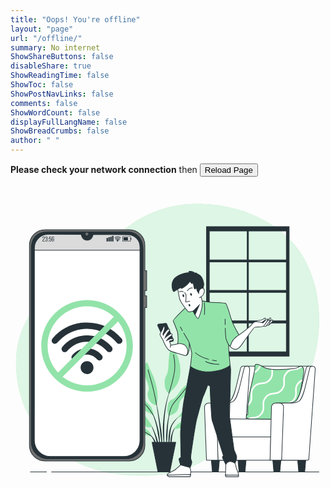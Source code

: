 ```yaml
---
title: "Oops! You're offline"
layout: "page"
url: "/offline/"
summary: No internet
ShowShareButtons: false
disableShare: true
ShowReadingTime: false
ShowToc: false
ShowPostNavLinks: false
comments: false
ShowWordCount: false
displayFullLangName: false
ShowBreadCrumbs: false
author: " "
---
```


**Please check your network connection** then <button class="comment-button" type="button" onClick="window.location.reload()">Reload Page</button>



<?xml version="1.0" encoding="utf-8"?>
<!-- Generator: Adobe Illustrator 27.5.0, SVG Export Plug-In . SVG Version: 6.00 Build 0)  -->
<svg version="1.1" xmlns="http://www.w3.org/2000/svg" xmlns:xlink="http://www.w3.org/1999/xlink" x="0px" y="0px"
	 viewBox="0 0 500 500" style="enable-background:new 0 0 500 500;" xml:space="preserve">
<g id="Background_Simple">
	<g>
		<path style="fill:#92E3A9;" d="M464.497,113.473c-1.584-2.687-3.246-5.323-4.987-7.903
			c-23.183-34.346-63.071-57.838-102.312-68.458c-17.184-4.651-34.93-7.089-52.711-7.692
			c-116.614-3.953-163.062,87.955-201.604,111.673S5.045,205.329,8.998,290.319S74.223,455.358,192.814,460.3
			c118.591,4.941,126.497-48.424,192.71-68.19c43.819-13.08,74.952-57.26,90.197-98.088
			C496.496,238.38,495.517,166.106,464.497,113.473z"/>
		<path style="opacity:0.7;fill:#FFFFFF;" d="M464.497,113.473c-1.584-2.687-3.246-5.323-4.987-7.903
			c-23.183-34.346-63.071-57.838-102.312-68.458c-17.184-4.651-34.93-7.089-52.711-7.692
			c-116.614-3.953-163.062,87.955-201.604,111.673S5.045,205.329,8.998,290.319S74.223,455.358,192.814,460.3
			c118.591,4.941,126.497-48.424,192.71-68.19c43.819-13.08,74.952-57.26,90.197-98.088
			C496.496,238.38,495.517,166.106,464.497,113.473z"/>
	</g>
</g>
<g id="Window">
	<g>
		<polygon style="fill:#263238;stroke:#263238;stroke-miterlimit:10;" points="438.561,121.493 438.561,118.197 377.696,118.197 
			377.696,69.417 375.718,69.417 375.718,118.197 315.293,118.197 315.293,121.493 375.718,121.493 375.718,166.652 
			315.293,166.652 315.293,169.948 375.718,169.948 375.718,215.107 315.293,215.107 315.293,218.403 375.718,218.403 
			375.718,265.854 377.696,265.854 377.696,218.403 438.561,218.403 438.561,215.107 377.696,215.107 377.696,169.948 
			438.561,169.948 438.561,166.652 377.696,166.652 377.696,121.493 		"/>
		<path style="fill:#263238;stroke:#263238;stroke-miterlimit:10;" d="M311.118,65.462v205.666h131.178V65.462H311.118z
			 M437.868,264.185H315.547V72.405h122.321V264.185z"/>
	</g>
</g>
<g id="Plant">
	<g>
		<g>
			<path style="fill:#263238;" d="M253.995,323.918l0.002-0.006c0.02-0.05-0.004-0.107-0.054-0.128
				c-0.051-0.022-0.11,0.001-0.132,0.052c-3.031,6.999-5.161,14.346-6.941,21.757c-1.717,7.431-2.96,14.97-3.829,22.556
				l-0.543,5.701c-0.084,0.951-0.187,1.901-0.255,2.853l-0.156,2.86c-0.082,1.908-0.199,3.816-0.253,5.725l0.052,5.73l0.064,2.863
				c0.042,0.954,0.111,1.906,0.176,2.859c0.144,1.904,0.261,3.809,0.435,5.709c0.365,3.798,0.936,7.576,1.524,11.338
				c0.007,0.048,0.049,0.085,0.1,0.085c0.055,0,0.1-0.045,0.1-0.101v-0.005c-0.01-1.91-0.091-3.809-0.133-5.71
				c-0.055-1.899-0.22-3.789-0.194-5.689c0.009-1.899-0.041-3.793-0.062-5.687l-0.053-2.84l0.051-2.84l0.026-5.677l0.154-5.674
				l0.059-2.839c0.036-0.946,0.107-1.889,0.159-2.835l0.349-5.671c0.664-7.546,1.701-15.065,3.212-22.497
				C249.359,338.383,251.225,330.987,253.995,323.918z"/>
			<path style="fill:#263238;" d="M254.808,353.604c0.014-0.051-0.012-0.108-0.063-0.125c-0.052-0.018-0.11,0.01-0.128,0.062
				c-1.634,4.717-2.938,9.542-4.041,14.418c-1.054,4.884-1.881,9.833-2.386,14.819c-0.504,4.968-1.06,9.942-1.128,14.937
				c-0.077,4.993,0.003,9.992,0.531,14.98c0.005,0.046,0.042,0.085,0.09,0.09c0.056,0.006,0.105-0.034,0.111-0.09
				c0.577-4.973,0.929-9.935,1.273-14.894c0.352-4.957,0.4-9.929,0.723-14.888c0.3-4.944,0.92-9.868,1.771-14.76
				C252.395,363.259,253.435,358.385,254.808,353.604z"/>
			<path style="fill:#263238;" d="M271.266,364.047c-0.03-0.047-0.092-0.061-0.138-0.031c-4.12,2.608-7.794,5.893-11.005,9.594
				c-1.578,1.878-3.045,3.845-4.303,5.983l-0.884,1.669l-0.692,1.734c-0.249,0.575-0.424,1.167-0.604,1.758
				c-0.178,0.591-0.377,1.18-0.536,1.776c-1.236,4.77-2.055,9.63-2.277,14.517c-0.199,4.883-0.106,9.773,0.546,14.622
				c0.007,0.046,0.045,0.084,0.093,0.087c0.055,0.004,0.104-0.038,0.108-0.093l1.254-14.474c0.5-4.785,0.806-9.598,1.833-14.271
				c0.131-0.582,0.298-1.151,0.445-1.728c0.149-0.576,0.294-1.156,0.508-1.704l0.588-1.673l0.756-1.58
				c1.115-2.091,2.478-4.091,3.943-5.987c2.939-3.793,6.397-7.25,10.333-10.057l0.006-0.004
				C271.283,364.152,271.295,364.092,271.266,364.047z"/>
			<path style="fill:#263238;" d="M263.301,382.643c-2.243,1.448-3.743,3.725-5.004,6.016c-1.202,2.342-2.149,4.824-2.804,7.37
				c-0.197,0.631-0.352,1.269-0.489,1.912l-0.454,1.924c-0.231,1.292-0.413,2.599-0.486,3.909c-0.017,1.313-0.055,2.625,0.034,3.934
				c0.109,1.309,0.258,2.614,0.516,3.909c0.009,0.037,0.04,0.072,0.08,0.08c0.055,0.011,0.109-0.025,0.12-0.08
				c0.317-1.291,0.525-2.571,0.693-3.848c0.203-1.274,0.402-2.54,0.554-3.807c0.186-1.262,0.353-2.52,0.451-3.792
				c0.176-1.254,0.269-2.537,0.544-3.776c0.44-2.509,1.166-4.959,2.146-7.301c0.976-2.323,2.247-4.638,4.202-6.275l0.015-0.013
				c0.038-0.032,0.047-0.088,0.02-0.13C263.409,382.626,263.347,382.613,263.301,382.643z"/>
			<path style="fill:#263238;" d="M240.22,397.141c-0.541-6.425-1.601-12.786-2.603-19.145c-1.005-6.359-2.112-12.698-3.276-19.026
				c-1.204-6.321-2.464-12.629-3.826-18.915c-0.012-0.052-0.063-0.087-0.116-0.078c-0.055,0.01-0.091,0.062-0.081,0.117
				c1.1,6.334,2.095,12.686,3.034,19.043c0.964,6.353,1.872,12.714,2.676,19.086c0.785,6.375,1.397,12.765,2.196,19.128l2.35,19.127
				c0.006,0.048,0.045,0.087,0.095,0.089c0.055,0.003,0.102-0.04,0.105-0.096c0.073-1.612,0.075-3.223,0.115-4.839
				c0.014-1.615-0.066-3.223-0.094-4.837C240.736,403.567,240.461,400.356,240.22,397.141z"/>
			<path style="fill:#263238;" d="M236.367,397.048c-0.344-2.545-0.811-5.075-1.297-7.597l-0.902-3.751
				c-0.295-1.251-0.576-2.504-0.942-3.739c-1.282-4.977-2.921-9.87-4.911-14.611l-0.77-1.768l-0.856-1.73
				c-0.544-1.165-1.203-2.274-1.828-3.397c-1.343-2.188-2.738-4.375-4.638-6.149c-0.039-0.036-0.099-0.036-0.138,0.001
				c-0.04,0.038-0.041,0.102-0.003,0.141l0.01,0.01c1.756,1.82,3.036,4.068,4.242,6.289c0.559,1.143,1.149,2.266,1.627,3.445
				l0.755,1.749l0.669,1.785c1.78,4.757,3.208,9.646,4.282,14.616c0.585,2.472,0.974,4.992,1.452,7.484l0.602,3.766
				c0.218,1.252,0.486,2.495,0.662,3.755c0.401,2.512,0.863,5.017,1.302,7.531c0.389,2.52,0.85,5.036,1.381,7.555
				c0.01,0.045,0.051,0.083,0.099,0.083c0.056,0,0.101-0.045,0.101-0.1c0.011-2.567-0.048-5.136-0.179-7.7
				C236.937,402.154,236.634,399.603,236.367,397.048z"/>
			<path style="fill:#263238;" d="M231.049,397.376c-1.191-3.371-2.568-6.671-4.069-9.907c-1.54-3.218-3.203-6.375-5.117-9.382
				c-0.03-0.042-0.09-0.059-0.136-0.033c-0.048,0.028-0.064,0.09-0.035,0.138c1.672,3.123,3.086,6.381,4.368,9.675
				c1.304,3.286,2.48,6.621,3.465,10.009c1.005,3.384,1.724,6.834,2.625,10.233c0.947,3.397,1.712,6.829,2.757,10.269
				c0.013,0.041,0.051,0.074,0.096,0.075c0.056,0.001,0.102-0.044,0.103-0.1c0.051-3.589-0.302-7.176-1-10.689
				C233.476,404.128,232.233,400.745,231.049,397.376z"/>
			<path style="fill:#263238;" d="M230.829,408.605c-0.609-2.111-1.648-4.078-2.828-5.931c-1.159-1.863-2.504-3.624-4.117-5.116
				c-0.83-0.719-1.68-1.412-2.619-1.975c-0.925-0.578-1.906-1.066-2.97-1.343c-0.046-0.012-0.096,0.011-0.116,0.056
				c-0.022,0.05,0,0.109,0.051,0.132l0.012,0.005c1.925,0.856,3.552,2.275,4.927,3.827c1.394,1.555,2.506,3.339,3.433,5.198
				c0.975,1.846,1.479,3.886,2.327,5.787c0.374,0.975,0.746,1.956,1.178,2.929c0.367,0.993,0.774,1.984,1.292,2.969l0.003,0.005
				c0.016,0.031,0.049,0.053,0.087,0.055c0.057,0.002,0.105-0.042,0.107-0.099c0.046-1.099-0.018-2.193-0.123-3.284
				C231.315,410.742,231.087,409.671,230.829,408.605z"/>
		</g>
		<path style="fill:#92E3A9;" d="M231.226,349.253c0,0-10.529-2.43-12.958-13.768c-2.43-11.339,5.399-6.479-1.62-24.297
			c-7.019-17.818-5.399-21.867-2.97-26.996c2.43-5.13,3.78-3.51,5.939,3.24c2.16,6.749,9.989,17.278,12.958,36.985
			S231.226,349.253,231.226,349.253z"/>
		<path style="fill:#92E3A9;" d="M252.014,330.086c0,0-7.019-2.43-7.289-15.658c-0.27-13.228,5.129-10.529,5.939-26.997
			c0.81-16.468,1.89-28.076,4.859-28.346c2.97-0.27,10.799,8.099,13.498,26.457c2.7,18.358-3.51,30.506-8.909,35.905
			C254.713,326.846,252.014,330.086,252.014,330.086z"/>
		<path style="fill:#92E3A9;" d="M227.447,365.181c0,0-1.62-9.719-4.859-14.308c-3.24-4.589-10.259-8.639-14.848-17.548
			c-4.589-8.909-9.719-13.228-9.449-0.54c0.27,12.688,5.939,19.168,12.958,23.487C218.268,360.592,227.447,365.181,227.447,365.181z
			"/>
		<path style="fill:#92E3A9;" d="M224.477,381.919c0,0-6.479-12.418-15.928-21.597c-9.449-9.179-17.008-13.768-14.308-9.179
			c2.7,4.589,5.939,4.319,10.529,12.418c4.589,8.099,3.24,14.038,9.719,18.628C220.968,386.779,224.477,381.919,224.477,381.919z"/>
		<path style="fill:#92E3A9;" d="M223.667,397.847c-0.27-0.81-0.54-6.749-9.719-11.609c-9.179-4.859-17.818-2.97-16.738-0.54
			c1.08,2.43,6.749,6.479,12.418,8.909C215.298,397.037,223.667,397.847,223.667,397.847z"/>
		<path style="fill:#92E3A9;" d="M251.474,365.721c0,0-4.049-5.129-1.89-15.928c2.16-10.799,7.019-8.099,12.418-13.768
			c5.399-5.669,4.319-6.479,9.719-12.418c5.399-5.939,10.259-9.179,12.418-6.749c2.16,2.43-1.08,9.989-4.319,14.308
			c-3.24,4.32-8.369,6.479-10.799,11.879c-2.43,5.399-1.35,14.038-7.559,18.088C255.253,365.181,251.474,365.721,251.474,365.721z"
			/>
		<path style="fill:#92E3A9;" d="M264.972,368.691c0,0,9.719-11.068,16.738-19.168c7.019-8.099,9.719-14.308,9.989-8.909
			c0.27,5.399,2.43,9.719-3.24,16.738C282.79,364.371,264.972,368.691,264.972,368.691z"/>
		<path style="fill:#92E3A9;" d="M259.843,386.509c0,0-0.27-4.319,15.118-14.308c15.388-9.989,21.867-11.878,20.247-7.829
			c-1.62,4.049-8.369,8.099-15.658,15.388C272.261,387.049,259.843,386.509,259.843,386.509z"/>
		<path style="fill:none;stroke:#263238;stroke-linecap:round;stroke-linejoin:round;stroke-miterlimit:10;" d="M231.868,348.103
			c0,0-3.612-19.367-7.391-33.135c-3.78-13.768-6.209-22.137-6.209-22.137"/>
		<path style="fill:none;stroke:#263238;stroke-linecap:round;stroke-linejoin:round;stroke-miterlimit:10;" d="M251.392,330.289
			c0,0,6.561-20.991,8.721-33.68c2.16-12.688-0.27-22.137-1.35-27.806"/>
		<path style="fill:none;stroke:#263238;stroke-linecap:round;stroke-linejoin:round;stroke-miterlimit:10;" d="M226.596,364.776
			c0,0-4.008-7.154-9.948-14.173c-5.939-7.019-10.529-10.798-13.228-17.548"/>
		<path style="fill:none;stroke:#263238;stroke-linecap:round;stroke-linejoin:round;stroke-miterlimit:10;" d="M251.474,365.721
			c0,0,2.16-12.958,7.289-19.707c5.129-6.749,15.388-17.278,19.438-24.027"/>
		<path style="fill:none;stroke:#263238;stroke-linecap:round;stroke-linejoin:round;stroke-miterlimit:10;" d="M223.033,397.552
			c0,0-9.085-5.914-15.564-9.154"/>
		<polygon style="fill:#263238;stroke:#263238;stroke-linecap:round;stroke-linejoin:round;stroke-miterlimit:10;" points="
			252.891,454.81 234.128,454.81 224.747,407.836 262.272,407.836 		"/>
	</g>
</g>
<g id="Floor_1_">
	<g>
		<line style="fill:none;stroke:#263238;stroke-miterlimit:10;" x1="64.803" y1="454.81" x2="489.977" y2="454.81"/>
		<line style="fill:none;stroke:#263238;stroke-miterlimit:10;" x1="31.184" y1="454.81" x2="57.552" y2="454.81"/>
	</g>
</g>
<g id="Device">
	<g>
		<g>
			<g>
				<g>
					<path style="fill:#707070;stroke:#263238;stroke-linejoin:round;stroke-miterlimit:10;" d="M216.143,167.01v-31.499h-2.849
						V95.186c0-13.728-11.129-24.857-24.857-24.857H54.92c-13.728,0-24.857,11.129-24.857,24.857v317.433
						c0,13.728,11.129,24.857,24.857,24.857h133.517c13.728,0,24.857-11.129,24.857-24.857V193.855h2.849v-18.613h-2.849v-8.233
						H216.143z"/>
					<path style="fill:#263238;stroke:#263238;stroke-linejoin:round;stroke-miterlimit:10;" d="M184.082,434.052H59.275
						c-14.544,0-26.334-11.79-26.334-26.334V100.087c0-14.544,7.454-26.334,26.334-26.334h124.807
						c17.307-0.237,26.334,11.79,26.334,26.334v307.631C210.416,422.262,198.626,434.052,184.082,434.052z"/>
					<g>
						<path style="fill:#FFFFFF;stroke:#263238;stroke-miterlimit:10;" d="M131.335,77.803l-0.05,0.185
							c-1.458,5.438-4.818,8.967-8.537,8.967h-2.14c-3.719,0-7.079-3.529-8.537-8.967l-0.049-0.185l-52.081-0.182
							C47.811,77.578,37.953,87.399,37.95,99.53L37.875,404.47c0,14.211,11.129,25.732,24.857,25.732h117.893
							c13.728,0,24.857-11.521,24.857-25.732l-0.026-307.134c-0.001-10.401-8.377-18.862-18.777-18.968L131.335,77.803z"/>
						<path style="fill:#DBDBDB;stroke:#263238;stroke-miterlimit:10;" d="M205.457,102.882l-0.001-5.545
							c-0.001-10.401-8.377-18.862-18.777-18.968l-55.344-0.566l-0.05,0.185c-1.458,5.438-4.818,8.967-8.537,8.967h-2.14
							c-3.719,0-7.079-3.529-8.537-8.967l-0.049-0.185l-52.081-0.182C47.811,77.578,37.953,87.398,37.95,99.53l-0.001,3.352H205.457
							z"/>
					</g>
				</g>
				<path style="fill:#707070;" d="M123.5,77.202c0-1.289-1.045-2.334-2.334-2.334c-1.289,0-2.334,1.045-2.334,2.334
					c0,1.289,1.045,2.334,2.334,2.334C122.456,79.535,123.5,78.49,123.5,77.202z"/>
			</g>
			<g>
				<g>
					<g>
						<path style="fill:#263238;" d="M54.399,83.144c0,2.361-2.652,3.211-2.663,5.013v0.123h2.573v0.795h-3.434v-0.672
							c0-2.528,2.652-3.021,2.652-5.225c0-0.805-0.269-1.23-0.918-1.23c-0.638,0-0.918,0.458-0.918,1.152v0.694h-0.816v-0.638
							c0-1.197,0.548-1.992,1.756-1.992C53.851,81.164,54.399,81.947,54.399,83.144z"/>
						<path style="fill:#263238;" d="M58.685,83.133v0.201c0,0.806-0.324,1.377-0.951,1.611c0.66,0.246,0.951,0.839,0.951,1.622
							v0.604c0,1.197-0.559,1.98-1.768,1.98c-1.197,0-1.756-0.783-1.756-1.98v-0.537h0.816v0.593c0,0.705,0.291,1.13,0.918,1.13
							c0.638,0,0.918-0.414,0.918-1.208v-0.604c0-0.772-0.325-1.141-0.985-1.163h-0.47v-0.784h0.514
							c0.582-0.022,0.94-0.391,0.94-1.074v-0.359c0-0.805-0.28-1.219-0.918-1.219c-0.627,0-0.918,0.436-0.918,1.141v0.403h-0.816
							v-0.358c0-1.197,0.559-1.97,1.756-1.97C58.126,81.164,58.685,81.936,58.685,83.133z"/>
						<path style="fill:#263238;" d="M60.376,83.726v1.086h-0.839v-1.086H60.376z M60.376,87.989v1.086h-0.839v-1.086H60.376z"/>
						<path style="fill:#263238;" d="M62.144,84.431c0.246-0.425,0.638-0.649,1.164-0.649c1.007,0,1.454,0.738,1.454,1.857v1.533
							c0,1.197-0.57,1.98-1.767,1.98c-1.198,0-1.757-0.783-1.757-1.98v-0.526h0.816v0.581c0,0.705,0.291,1.13,0.918,1.13
							c0.627,0,0.918-0.425,0.918-1.13v-1.521c0-0.705-0.291-1.13-0.918-1.13c-0.481,0-0.806,0.269-0.884,0.839v0.179h-0.816
							l0.213-4.352h3.088v0.783h-2.305L62.144,84.431z"/>
						<path style="fill:#263238;" d="M69.116,83.122v0.146H68.3v-0.201c0-0.705-0.291-1.119-0.929-1.119
							c-0.66,0-0.951,0.425-0.951,1.264v1.756c0.212-0.537,0.638-0.839,1.264-0.839c1.007,0,1.455,0.728,1.455,1.857v1.186
							c0,1.197-0.594,1.98-1.791,1.98c-1.208,0-1.801-0.783-1.801-1.98v-3.995c0-1.242,0.56-2.014,1.801-2.014
							C68.557,81.164,69.116,81.925,69.116,83.122z M66.42,86.053v1.174c0,0.705,0.291,1.13,0.928,1.13
							c0.627,0,0.929-0.425,0.929-1.13v-1.174c0-0.705-0.302-1.13-0.929-1.13C66.711,84.923,66.42,85.348,66.42,86.053z"/>
					</g>
					<g>
						<rect x="152.408" y="83.466" style="fill:#263238;" width="2.211" height="5.529"/>
						<rect x="155.356" y="82.359" style="fill:#263238;" width="2.211" height="6.636"/>
						<rect x="158.305" y="81.572" style="fill:#263238;" width="2.211" height="7.423"/>
						<rect x="161.253" y="80.205" style="fill:#263238;" width="2.211" height="8.79"/>
						<g>
							<g>
								<path style="fill:#263238;" d="M190.831,88.843h-13.269v-8.108h13.269V88.843z M178.3,88.106h11.794v-6.634H178.3V88.106z"
									/>
							</g>
							<g>
								<rect x="179.406" y="82.274" style="fill:#263238;" width="7.003" height="5.03"/>
							</g>
							<g>
								<rect x="190.371" y="83.834" style="fill:#263238;" width="1.669" height="1.91"/>
							</g>
						</g>
						<g>
							<path style="fill:#263238;" d="M172.698,87.079c-0.086,0-0.174-0.022-0.253-0.07c-2.7-1.605-4.485-0.115-4.56-0.052
								c-0.206,0.179-0.519,0.156-0.698-0.049c-0.179-0.206-0.16-0.516,0.046-0.696c0.096-0.084,2.378-2.039,5.719-0.054
								c0.235,0.139,0.313,0.444,0.172,0.679C173.031,86.993,172.866,87.079,172.698,87.079z"/>
						</g>
						<g>
							<path style="fill:#263238;" d="M173.697,85.413c-0.086,0-0.174-0.022-0.254-0.07c-3.904-2.322-6.528-0.076-6.555-0.054
								c-0.205,0.182-0.518,0.161-0.699-0.044c-0.181-0.205-0.162-0.519,0.044-0.699c0.032-0.029,3.197-2.74,7.717-0.054
								c0.235,0.139,0.313,0.444,0.172,0.68C174.029,85.327,173.865,85.413,173.697,85.413z"/>
						</g>
						<g>
							<path style="fill:#263238;" d="M174.603,83.484c-0.086,0-0.174-0.022-0.254-0.07c-4.945-2.94-8.232-0.172-8.37-0.052
								c-0.206,0.179-0.52,0.157-0.699-0.048c-0.18-0.205-0.16-0.517,0.046-0.697c0.039-0.035,3.945-3.376,9.53-0.054
								c0.235,0.139,0.313,0.444,0.172,0.679C174.936,83.398,174.772,83.484,174.603,83.484z"/>
						</g>
						<g>
							<path style="fill:#263238;" d="M171.206,87.91c0,0.687-0.557,1.243-1.243,1.243c-0.687,0-1.243-0.557-1.243-1.243
								c0-0.687,0.557-1.243,1.243-1.243C170.649,86.666,171.206,87.223,171.206,87.91z"/>
						</g>
					</g>
				</g>
			</g>
		</g>
		<g>
			<g>
				<path style="fill:#263238;" d="M121.532,217.659c21.986,0.341,40.333,8.681,54.78,25.363c1.973,2.278,1.732,5.439-0.47,7.329
					c-2.099,1.803-5.22,1.574-7.15-0.667c-5.252-6.098-11.341-11.147-18.476-14.892c-22.371-11.74-49.129-8.862-68.401,7.443
					c-2.656,2.247-5.02,4.853-7.414,7.392c-2.074,2.199-5.134,2.551-7.326,0.662c-2.165-1.865-2.329-5.042-0.354-7.331
					c12.108-14.033,27.342-22.328,45.703-24.865c1.438-0.199,2.888-0.353,4.337-0.419
					C118.349,217.604,119.942,217.659,121.532,217.659z"/>
				<path style="fill:#263238;" d="M123.348,238.045c13.897,0.36,26.961,6.296,37.242,18.176c2.028,2.343,1.79,5.367-0.46,7.301
					c-2.143,1.841-5.245,1.593-7.224-0.698c-5.364-6.21-11.866-10.764-19.793-12.904c-16.154-4.361-30.121-0.384-41.817,11.573
					c-0.435,0.445-0.837,0.922-1.25,1.388c-1.93,2.174-5.053,2.466-7.163,0.668c-2.225-1.896-2.456-5.029-0.51-7.323
					c4.581-5.4,10.035-9.694,16.381-12.843C105.945,239.814,113.567,238.078,123.348,238.045z"/>
				<path style="fill:#263238;" d="M146.212,272.813c-0.002,2.116-1.281,3.988-3.248,4.755c-1.98,0.772-4.18,0.258-5.663-1.421
					c-2.185-2.475-4.705-4.476-7.761-5.771c-8.343-3.535-17.547-1.339-23.751,5.669c-1.472,1.662-3.308,2.265-5.431,1.621
					c-2.042-0.619-3.22-2.09-3.535-4.197c-0.222-1.484,0.225-2.802,1.18-3.953c10.626-12.813,30.175-14.627,42.959-3.945
					c1.453,1.214,2.817,2.572,4.019,4.031c0.707,0.858,1.012,2.047,1.498,3.087C146.39,272.73,146.301,272.772,146.212,272.813z"/>
				<path style="fill:#263238;" d="M121.515,299.505c-5.701,0.003-10.228-4.52-10.224-10.215
					c0.003-5.605,4.558-10.161,10.179-10.183c5.647-0.022,10.23,4.573,10.215,10.242
					C131.671,294.993,127.156,299.502,121.515,299.505z"/>
			</g>
			<path style="fill:#92E3A9;" d="M121.578,182.037c-40.096,0-72.716,32.62-72.716,72.715c0,40.096,32.62,72.716,72.716,72.716
				c40.095,0,72.715-32.62,72.715-72.716C194.294,214.657,161.674,182.037,121.578,182.037z M58.863,254.752
				c0-34.582,28.134-62.715,62.716-62.715c16.322,0,31.203,6.272,42.372,16.527L75.39,297.125
				C65.135,285.956,58.863,271.075,58.863,254.752z M121.578,317.468c-14.665,0-28.159-5.073-38.852-13.538l88.029-88.029
				c8.465,10.692,13.538,24.186,13.538,38.851C184.294,289.334,156.16,317.468,121.578,317.468z"/>
		</g>
	</g>
</g>
<g id="Couch">
	<g>
		<polygon style="fill:#263238;stroke:#263238;stroke-miterlimit:10;" points="427.499,454.81 418.024,454.81 415.994,432.251 
			429.529,432.251 		"/>
		<polygon style="fill:#263238;stroke:#263238;stroke-miterlimit:10;" points="466.977,454.81 457.502,454.81 455.472,432.251 
			469.007,432.251 		"/>
		<polygon style="fill:#263238;stroke:#263238;stroke-miterlimit:10;" points="372.23,454.81 362.755,454.81 360.725,432.251 
			374.26,432.251 		"/>
		<polygon style="fill:#263238;stroke:#263238;stroke-miterlimit:10;" points="329.932,454.81 320.457,454.81 318.427,432.251 
			331.962,432.251 		"/>
		<path style="fill:#FFFFFF;stroke:#263238;stroke-miterlimit:10;" d="M375.171,286.9h98.519c0,0,0.393,34.249-4.683,58.5
			c-5.076,24.251-11.279,38.914-11.279,38.914h-93.619C364.109,384.314,377.997,330.674,375.171,286.9z"/>
		<g>
			<path style="fill:#92E3A9;" d="M416.056,292.128c-8.636-0.675-12.061-2.418-18.53-5.96c-8.408-4.604-10.209-1.535-9.609,3.069
				c0.601,4.604-8.17,34.961-9.972,50.306s-1.201,23.529-1.201,23.529s-5.405,4.604-1.802,6.138
				c3.603,1.535,7.207,2.046,7.207,2.046h69.665c0,0,12.374-63.605,13.575-73.835c1.201-10.23-4.204-11.253-7.207-9.719
				c-3.003,1.535-3.603,2.558-7.809,3.069C440.501,291.973,427.897,293.054,416.056,292.128z"/>
			<g>
				<path style="fill:#FFFFFF;" d="M393.631,293.161c2.116-2.484,3.172-4.835,3.686-7.101c-0.839-0.452-1.607-0.822-2.316-1.125
					c-0.395,2.135-1.296,4.305-3.262,6.614c-1.492,1.752-3.003,2.883-4.539,3.647c-0.176,0.917-0.377,1.905-0.602,2.964
					C388.957,297.321,391.316,295.879,393.631,293.161z"/>
				<path style="fill:#FFFFFF;" d="M455.993,313.058c-4.413,5.181-4.243,9.785-4.078,14.237c0.154,4.16,0.298,8.089-3.487,12.534
					c-3.785,4.444-7.686,4.926-11.818,5.436c-4.421,0.546-8.993,1.111-13.404,6.291c-4.412,5.181-4.242,9.784-4.077,14.236
					c0.068,1.845,0.133,3.645-0.145,5.464h2.515c0.243-1.896,0.18-3.739,0.113-5.555c-0.153-4.16-0.299-8.089,3.486-12.533
					c3.785-4.444,7.686-4.926,11.818-5.436c4.421-0.546,8.993-1.111,13.404-6.291c4.412-5.181,4.242-9.784,4.078-14.237
					c-0.153-4.16-0.298-8.09,3.487-12.534c1.753-2.058,3.53-3.26,5.344-4.015c0.174-0.98,0.34-1.924,0.498-2.832
					C461.136,308.621,458.538,310.07,455.993,313.058z"/>
				<path style="fill:#FFFFFF;" d="M385.234,370.135c4.421-0.546,8.993-1.111,13.404-6.291c4.412-5.18,4.242-9.784,4.077-14.235
					c-0.153-4.16-0.299-8.089,3.486-12.533c3.785-4.444,7.686-4.926,11.818-5.436c4.421-0.546,8.993-1.111,13.405-6.291
					c4.412-5.181,4.242-9.784,4.078-14.236c-0.153-4.16-0.298-8.09,3.487-12.535c3.785-4.445,7.687-4.927,11.819-5.438
					c4.066-0.503,8.26-1.031,12.339-5.141c-0.839-0.629-1.8-0.878-2.738-0.853c-2.569,2.168-5.199,2.858-7.924,3.264
					c-0.595,0.141-1.281,0.262-2.111,0.363c-0.971,0.118-1.975,0.234-2.996,0.348c-3.428,0.618-6.902,1.876-10.281,5.845
					c-4.413,5.181-4.243,9.785-4.078,14.237c0.153,4.16,0.298,8.089-3.487,12.534c-3.785,4.444-7.686,4.926-11.818,5.436
					c-4.421,0.546-8.993,1.111-13.405,6.291c-4.412,5.181-4.242,9.784-4.077,14.236c0.153,4.16,0.298,8.089-3.486,12.532
					c-3.785,4.444-7.686,4.926-11.818,5.436c-2.759,0.341-5.577,0.69-8.378,2.163c1.526,0.537,2.947,0.897,3.977,1.12
					C382.066,370.53,383.632,370.333,385.234,370.135z"/>
				<path style="fill:#FFFFFF;" d="M379.742,347.75c4.411-5.18,4.241-9.784,4.077-14.235c-0.153-4.16-0.299-8.089,3.486-12.533
					c3.785-4.444,7.686-4.926,11.818-5.437c4.421-0.546,8.993-1.111,13.405-6.291c4.412-5.181,4.242-9.784,4.078-14.236
					c-0.035-0.961-0.068-1.91-0.054-2.856c-0.165-0.012-0.331-0.021-0.495-0.034c-0.699-0.055-1.354-0.119-1.989-0.188
					c-0.02,1.068,0.017,2.123,0.055,3.169c0.153,4.16,0.298,8.089-3.487,12.534c-3.785,4.444-7.686,4.926-11.818,5.436
					c-4.421,0.546-8.993,1.111-13.405,6.291c-4.412,5.181-4.242,9.784-4.077,14.236c0.153,4.16,0.298,8.089-3.486,12.533
					c-0.211,0.248-0.423,0.48-0.635,0.704c-0.105,1.269-0.191,2.462-0.262,3.587C377.887,349.708,378.818,348.835,379.742,347.75z"
					/>
			</g>
			<path style="fill:none;stroke:#263238;stroke-miterlimit:10;" d="M416.056,292.128c-8.636-0.675-12.061-2.418-18.53-5.96
				c-8.408-4.604-10.209-1.535-9.609,3.069c0.601,4.604-8.17,34.961-9.972,50.306s-1.201,23.529-1.201,23.529
				s-5.405,4.604-1.802,6.138c3.603,1.535,7.207,2.046,7.207,2.046h69.665c0,0,12.374-63.605,13.575-73.835
				c1.201-10.23-4.204-11.253-7.207-9.719c-3.003,1.535-3.603,2.558-7.809,3.069C440.501,291.973,427.897,293.054,416.056,292.128z"
				/>
		</g>
		<path style="fill:#FFFFFF;stroke:#263238;stroke-miterlimit:10;" d="M375.171,286.9h-5.574c-2.078,0-3.884,1.426-4.367,3.447
			l-6.919,28.993c-1.283,5.376-5.659,20.884-10.48,23.588l0,0c-2.96,1.66-6.296,2.532-9.69,2.532h-20.887l8.889,90.768h37.959
			l9.973-144.525c0.023-0.329,0.009-0.651-0.036-0.964h1.132V286.9z"/>
		<path style="fill:#FFFFFF;stroke:#263238;stroke-miterlimit:10;" d="M322.829,345.46h20.886c3.394,0,6.73-0.872,9.69-2.532l0,0
			c4.821-2.704,9.197-18.212,10.48-23.588l6.919-28.993c0.482-2.021,2.289-3.447,4.367-3.447l0,0c2.604,0,4.661,2.208,4.478,4.805
			l-10.251,144.525h-37.959L322.829,345.46z"/>
		<polygon style="fill:#FFFFFF;stroke:#263238;stroke-miterlimit:10;" points="412.039,436.28 414.214,371.257 327.099,370.489 
			329.279,436.28 		"/>
		<path style="fill:#FFFFFF;stroke:#263238;stroke-miterlimit:10;" d="M479.264,286.9h-5.574c-2.078,0-3.884,1.426-4.367,3.447
			l-6.919,28.993c-1.283,5.376-5.659,20.884-10.48,23.588h0c-2.96,1.66-6.296,2.532-9.69,2.532h-20.887l3.684,90.768l42.816-0.001
			l10.32-144.523c0.023-0.329,0.009-0.651-0.036-0.964h1.132V286.9z"/>
		<path style="fill:#FFFFFF;stroke:#263238;stroke-miterlimit:10;" d="M426.922,345.46h20.887c3.394,0,6.73-0.872,9.69-2.532l0,0
			c4.821-2.704,9.197-18.212,10.48-23.588l6.919-28.993c0.482-2.021,2.289-3.447,4.367-3.447l0,0c2.604,0,4.661,2.208,4.478,4.805
			l-10.164,142.312c-0.088,1.246-1.124,2.211-2.372,2.211l-40.878,0.001L426.922,345.46z"/>
		<path style="fill:#FFFFFF;stroke:#263238;stroke-miterlimit:10;" d="M414.214,352.004l-2.175,84.276h18.289l3.138-84.276
			c0-3.614-2.93-6.543-6.543-6.543h-6.165C417.144,345.46,414.214,348.39,414.214,352.004z"/>
		<path style="fill:#FFFFFF;stroke:#263238;stroke-miterlimit:10;" d="M307.942,352.004l3.138,84.276h18.289l-2.176-84.276
			c0-3.614-2.93-6.543-6.543-6.543h-6.165C310.871,345.46,307.942,348.39,307.942,352.004z"/>
		<line style="fill:none;stroke:#263238;stroke-miterlimit:10;" x1="327.538" y1="399.23" x2="413.384" y2="399.23"/>
	</g>
</g>
<g id="Character">
	<g>
		<g>
			<path style="fill:#263238;stroke:#263238;stroke-miterlimit:10;" d="M285.547,287.225c0,0-7.936,44.129-9.676,51.586
				c-1.74,7.457-5.966,45.488-5.966,54.933c0,9.445,0.746,38.031,0.746,38.031s-3.231,1.491-3.231,2.734
				c0,1.243,2.486,9.197,2.486,9.197l14.665,5.469c0,0,2.983-6.96,3.231-9.446c0.249-2.486-1.74-3.48-1.74-7.706
				c0-4.226,7.457-53.442,9.694-61.645c2.237-8.203,8.7-32.811,9.943-35.048s7.457-18.642,7.457-18.642l3.48,1.74
				c0,0,2.237,51.702,3.48,54.933c1.243,3.231,17.897,55.838,17.897,55.838s-2.734,1.243-0.994,4.226
				c1.74,2.983,4.723,9.694,4.723,9.694s2.734-3.729,5.966-4.474c3.231-0.746,8.7,2.486,8.7,2.486s3.231-7.457,2.486-10.937
				c-0.746-3.48-3.977-9.446-4.226-11.186c-0.249-1.74-6.96-51.861-6.96-51.861s1.74-70.096,1.74-74.819
				c0-4.723-1.74-9.446-1.74-9.446s-14.665,5.469-32.314,6.214c-17.648,0.746-27.342-6.463-27.342-6.463L285.547,287.225z"/>
			<g>
				<path style="fill:#FFFFFF;stroke:#263238;stroke-miterlimit:10;" d="M269.905,443.707c0,0-8.203,7.457-9.694,8.451
					s-11.931,4.971-11.683,6.96c0.249,1.988,2.983,3.231,2.983,3.231h33.805c0,0,0.249-0.994,0.746-5.717
					c0.497-4.723-1.491-8.948-1.491-8.948L269.905,443.707z"/>
				<path style="fill:#FFFFFF;stroke:#263238;stroke-miterlimit:10;" d="M285.827,458.758l-37.115,1.025
					c0.67,1.596,2.799,2.566,2.799,2.566h33.805C285.316,462.349,285.487,461.663,285.827,458.758z"/>
			</g>
			<g>
				<path style="fill:#FFFFFF;stroke:#263238;stroke-miterlimit:10;" d="M341.741,443.121c0,0-0.249,6.214-0.249,9.446
					c0,3.231-0.497,6.96-0.249,7.706s0.746,1.988,0.746,1.988h19.637c0,0,0.746-1.988-0.249-5.717
					c-0.994-3.729-2.734-5.717-3.231-8.948c-0.497-3.231-1.74-6.463-1.74-6.463S346.712,433.426,341.741,443.121z"/>
				<path style="fill:#FFFFFF;stroke:#263238;stroke-miterlimit:10;" d="M361.889,459.909c-7.47-0.029-16.769-0.238-20.714-0.335
					c0.003,0.319,0.023,0.56,0.069,0.697c0.249,0.746,0.746,1.988,0.746,1.988h19.637
					C361.626,462.26,361.924,461.451,361.889,459.909z"/>
			</g>
		</g>
		<g>
			<path style="fill:#92E3A9;stroke:#263238;stroke-miterlimit:10;" d="M278.504,193.637c0,0-21.127,19.83-20.2,21.683
				c0.927,1.853,6.672,16.865,6.672,16.865s1.668,10.008,0.741,16.309c-0.927,6.301-0.556,12.046-0.556,12.046
				s2.965,3.892,7.042,6.116c4.077,2.224,7.228,6.116,9.822-0.185c2.595-6.301,1.483-17.606,1.483-17.606s3.521,13.714,4.077,16.123
				c0.556,2.409-2.039,22.239-2.039,22.239s12.787,10.749,34.47,8.34c21.683-2.409,28.54-10.008,28.54-10.008
				s-2.224-24.277-2.224-27.057c0-2.78-0.371-5.745-0.371-5.745s7.598,7.784,11.305,7.413c3.707-0.371,10.193-15.567,8.525-17.976
				c-1.668-2.409-7.412-12.247-10.933-19.29c-3.521-7.042-5.278-13.196-5.278-13.196s-6.116-20.756-7.969-22.239
				c-1.853-1.483-22.707-1.244-26.413-2.17c-3.706-0.927-13.529-2.039-14.826-2.039C299.075,183.258,282.581,187.15,278.504,193.637
				z"/>
			<path style="fill:none;stroke:#263238;stroke-miterlimit:10;" d="M340.801,221.394c-0.103-5.325-0.116-9.464-0.116-9.464"/>
			<path style="fill:none;stroke:#263238;stroke-miterlimit:10;" d="M345.962,252.755c0,0-2.224-4.448-3.706-8.896
				c-0.736-2.209-1.129-10.101-1.337-17.485"/>
			<path style="fill:none;stroke:#263238;stroke-miterlimit:10;" d="M272.932,230.805c-1.896-3.303-3.335-5.883-3.508-6.404"/>
			<path style="fill:none;stroke:#263238;stroke-miterlimit:10;" d="M283.508,248.863c0,0-4.737-7.982-8.72-14.844"/>
			<path style="fill:none;stroke:#263238;stroke-miterlimit:10;" d="M307.6,185.853c0,0,1.297,9.822,0.185,19.644"/>
			<path style="fill:none;stroke:#263238;stroke-miterlimit:10;" d="M320.073,277.317c2.228,0.455,4.616,0.859,7.171,1.198"/>
			<path style="fill:none;stroke:#263238;stroke-miterlimit:10;" d="M293.145,265.357c0,0,5.965,6.587,21.967,10.805"/>
			<path style="fill:none;stroke:#263238;stroke-miterlimit:10;" d="M309.453,279.441c0,0,9.081,4.633,21.868,4.448"/>
		</g>
		<g>
			<path style="fill:#FFFFFF;stroke:#263238;stroke-miterlimit:10;" d="M265.161,163.614c0,0,2.224,10.378,2.409,12.602
				c0.185,2.224,0.741,5.189,3.521,9.637c2.78,4.448,10.008,14.27,11.49,14.826c1.483,0.556,7.228-0.927,7.228-0.927
				s6.116,12.046,7.784,11.675c1.668-0.371,5.93-14.085,6.486-19.644c0.556-5.56,0.185-8.34,0.185-8.34l-2.595-9.266
				c0,0-2.224-12.973-2.224-13.899c0-0.927,1.297-7.598-5.93-10.378c-7.228-2.78-16.123-2.965-22.054,3.892
				C265.532,160.649,265.161,163.614,265.161,163.614z"/>
			<path style="fill:#263238;stroke:#263238;stroke-miterlimit:10;" d="M284.991,151.939c0,0-3.151,5.374-10.008,9.822
				s-3.521-0.371-3.521-0.371s-4.818,2.965-8.71,5.004c-3.892,2.039-2.409,2.594-3.892,2.039c-1.483-0.556-7.028-16.382,5.388-23.98
				c12.417-7.598,21.428-5.611,21.428-5.611s-5.374-2.409-0.556-2.409c4.818,0,6.857,2.595,6.857,2.595s2.595-0.741,3.706,0.741
				c0.345,0.46,1.01,0.851,1.763,1.171c5.976,2.54,8.098,8.223,9.227,14.15c0.741,3.892-2.409,13.158-2.409,13.158l-5.189,2.78
				c0,0-2.224-2.039-2.965-4.077c-0.741-2.039-0.741-4.633-0.741-4.633s-3.151,4.077-3.707,1.112
				c-0.556-2.965-2.039-10.564-2.039-10.564s0.556,2.965-1.297,2.965C286.473,155.83,284.991,151.939,284.991,151.939z"/>
			<path style="fill:#FFFFFF;stroke:#263238;stroke-miterlimit:10;" d="M298.705,172.324c0,0-0.185-6.301,3.521-8.34
				c3.706-2.039,6.301,0.185,5.189,6.116c-1.112,5.93-7.784,8.154-7.784,8.154"/>
			<polygon style="fill:#263238;stroke:#263238;stroke-miterlimit:10;" points="289.809,199.752 299.631,189.93 293.145,204.941 			
				"/>
			<path style="fill:#263238;" d="M285.267,189.815c0.383,0.949,0.155,1.936-0.509,2.204s-1.514-0.284-1.897-1.233
				c-0.383-0.949-0.155-1.936,0.509-2.204C284.035,188.314,284.884,188.866,285.267,189.815z"/>
			<path style="fill:#263238;" d="M287.828,172.663c0.362,1.173,0.106,2.293-0.572,2.503c-0.678,0.21-1.522-0.572-1.884-1.744
				c-0.362-1.173-0.106-2.294,0.572-2.503C286.622,170.709,287.466,171.49,287.828,172.663z"/>
			<path style="fill:#263238;" d="M275.655,174.725c0.362,1.173,0.106,2.293-0.572,2.503c-0.678,0.209-1.522-0.572-1.884-1.744
				c-0.362-1.173-0.106-2.293,0.572-2.503C274.449,172.771,275.293,173.552,275.655,174.725z"/>
			<path style="fill:none;stroke:#263238;stroke-miterlimit:10;" d="M276.095,170.1c0,0,2.595,1.853,2.595,5.56
				s-0.556,9.266-0.556,9.266l6.672-0.927"/>
			<path style="fill:none;stroke:#263238;stroke-miterlimit:10;" d="M280.543,167.691c0,0,3.336-5.93,8.525-4.818"/>
			<path style="fill:none;stroke:#263238;stroke-miterlimit:10;" d="M274.612,168.803c0,0-4.077-1.297-6.857,0.371"/>
		</g>
		<g>
			<path style="fill:#FFFFFF;stroke:#263238;stroke-miterlimit:10;" d="M388.031,216.431c0,0,4.077-1.483,5.56-2.038
				c1.483-0.556,2.965,0.371,5.56-0.927c2.595-1.297,5.56-3.892,5.745-2.038c0.185,1.853-0.741,2.594-2.224,3.521
				c-1.483,0.927-3.892,2.78-3.892,2.78l-0.741,1.853l-11.119-0.927C386.919,218.655,387.104,216.987,388.031,216.431z"/>
			<path style="fill:#FFFFFF;stroke:#263238;stroke-miterlimit:10;" d="M410.355,221.224c0,0,5.104-4.051,5.845-5.905
				c0.741-1.853-0.556-2.039-1.853-1.297c-1.297,0.741-5.374,4.077-5.374,4.077L410.355,221.224z"/>
			<path style="fill:#FFFFFF;stroke:#263238;stroke-miterlimit:10;" d="M406.167,222.099c0,0,3.799,0.403,4.188-0.875
				c0.389-1.279,3.378-9.341,2.88-10.352s-1.439-0.921-2.484,0.749c-1.045,1.67-2.902,7.069-2.902,7.069s-2.538,0.571-3.174,2.312
				S406.167,222.099,406.167,222.099z"/>
			<path style="fill:#FFFFFF;stroke:#263238;stroke-miterlimit:10;" d="M401.374,223.103c0,0,3.521,1.483,4.263,0.371
				c0.741-1.112,5.93-7.969,5.745-9.081c-0.185-1.112-1.112-1.297-2.595,0c-1.483,1.297-4.818,5.93-4.818,5.93
				s-2.595-0.185-3.706,1.297C399.15,223.103,401.374,223.103,401.374,223.103z"/>
			<path style="fill:#FFFFFF;stroke:#263238;stroke-miterlimit:10;" d="M349.669,253.496c0,0,1.483-8.525,10.378-14.27
				c8.896-5.745,20.942-16.123,20.942-16.123s4.077-5.745,7.042-6.672c2.965-0.927,12.602,1.853,12.602,1.853
				s7.784-7.784,7.969-6.116c0.185,1.668-3.707,7.598-5.56,9.822c-1.853,2.224-7.598,2.78-8.896,2.78
				c-1.297,0-6.116,0.371-6.857,0.556s-12.973,16.865-18.532,25.019c-5.56,8.154-7.969,9.637-11.49,9.822
				c-3.521,0.185-7.228-2.594-8.154-3.892C348.186,254.979,349.669,253.496,349.669,253.496z"/>
		</g>
		<g>
			<path style="fill:#263238;stroke:#263238;stroke-miterlimit:10;" d="M233.772,222.817l11.682,25.342
				c0.352,0.762,1.175,1.189,2.001,1.037l9.693-1.79c1.155-0.213,1.815-1.44,1.357-2.521l-10.483-24.763
				c-0.316-0.748-1.087-1.199-1.893-1.109l-10.893,1.21C233.991,220.362,233.247,221.68,233.772,222.817z"/>
			<path style="fill:#FFFFFF;stroke:#263238;stroke-miterlimit:10;" d="M241.437,244.509c0,0-4.191-6.421-4.191-7.859
				c0-1.437,2.441-4.853,3.878-7.933c1.437-3.08,1.642-5.133,2.874-4.722c1.232,0.411,1.027,1.643,0.616,3.696
				c-0.411,2.053-2.669,7.802-2.669,7.802l0.411,2.464c0,0,1.848-3.696,3.696-5.544c1.848-1.848,3.901-4.928,5.338-4.312
				c1.437,0.616,2.053,1.027,0.821,2.464c-1.232,1.437-2.095,2.631-4.138,5.911c-1.717,2.755-2.794,5.588-2.794,5.588
				s2.313-2.23,4.366-3.667c2.053-1.437,4.825-3.52,6.057-2.699c1.232,0.821,1.437,1.643,0.205,2.669
				c-1.232,1.027-2.349,1.735-3.992,3.173c-1.643,1.437-4.837,5.451-4.837,5.451s1.346-1.219,4.837-2.657
				c3.49-1.437,6.68-1.273,6.811-0.175c0.117,0.982-3.667,2.096-3.667,2.096c-2.723,0.621-2.847,1.557-2.847,1.557
				s2.258,4.517,1.848,5.954c0,0,9.124-1.424,12.615-2.451c3.49-1.027,8.931,1.001,10.587,2.656
				c3.49,3.491,5.133,8.829,3.285,13.346c-1.848,4.517-1.848,3.08-16.426-1.027c-14.578-4.106-14.3-5.541-17.863-11.498
				C244.907,252.537,241.437,244.509,241.437,244.509z"/>
			<line style="fill:none;stroke:#263238;stroke-miterlimit:10;" x1="254.059" y1="253.767" x2="253.748" y2="257.53"/>
		</g>
	</g>
</g>
</svg>
